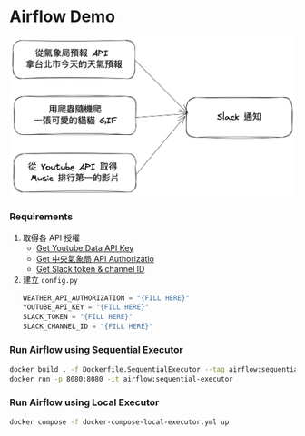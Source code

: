 # Airflow Demo

![workflow](./img/workflow.png)

### Requirements
1. 取得各 API 授權
    * [Get Youtube Data API Key](https://hackmd.io/@c36ICNyhQE6-iTXKxoIocg/S1eYdtA1P#%E5%8F%96%E5%BE%97-Youtube-API_KEY)
    * [Get 中央氣象局 API Authorizatio](https://ithelp.ithome.com.tw/articles/10243411)
    * [Get Slack token & channel ID](https://blog.crazyfan.net/posts/2017/04/08/slack_incoming_webhooks/)
2. 建立 `config.py`
    ```python
    WEATHER_API_AUTHORIZATION = "{FILL HERE}"
    YOUTUBE_API_KEY = "{FILL HERE}"
    SLACK_TOKEN = "{FILL HERE}"
    SLACK_CHANNEL_ID = "{FILL HERE}"
    ```

### Run Airflow using Sequential Executor
```bash
docker build . -f Dockerfile.SequentialExecutor --tag airflow:sequential-executor --no-cache
docker run -p 8080:8080 -it airflow:sequential-executor
```

### Run Airflow using Local Executor
```bash
docker compose -f docker-compose-local-executor.yml up
```
